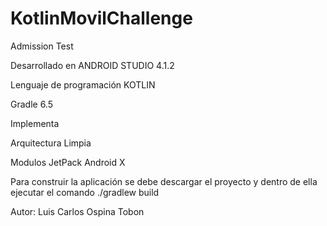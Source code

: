 # KotlinMovilChallenge

Admission Test

Desarrollado en ANDROID STUDIO 4.1.2

Lenguaje de programación KOTLIN

Gradle 6.5

Implementa

Arquitectura Limpia

Modulos JetPack Android X

Para construir la aplicación se debe descargar el proyecto y dentro de ella ejecutar el comando ./gradlew build

Autor: Luis Carlos Ospina Tobon
